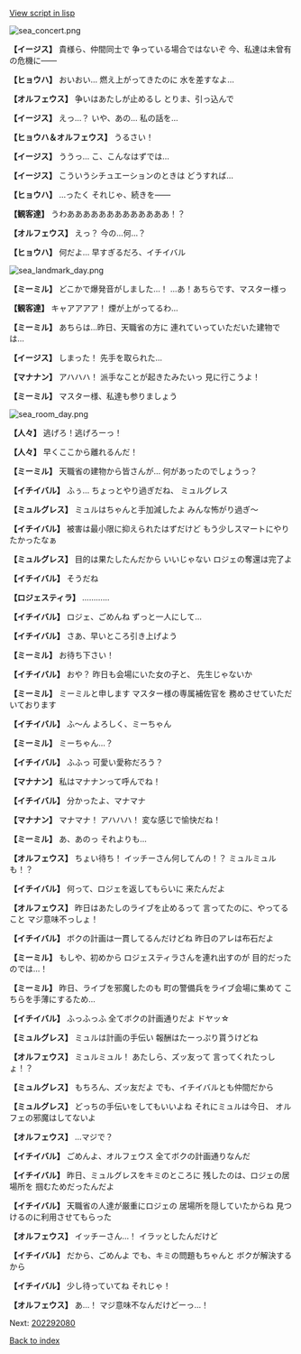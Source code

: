 [View script in lisp](../scripts/202292070.txt)

![sea_concert.png](../images/backgrounds/sea_concert.png)

**【イージス】**
貴様ら、仲間同士で
争っている場合ではないぞ
今、私達は未曾有の危機に――

**【ヒョウハ】**
おいおい…
燃え上がってきたのに
水を差すなよ…

**【オルフェウス】**
争いはあたしが止めるし
とりま、引っ込んで

**【イージス】**
えっ…？
いや、あの…
私の話を…

**【ヒョウハ＆オルフェウス】**
うるさい！

**【イージス】**
ううっ…
こ、こんなはずでは…

**【イージス】**
こういうシチュエーションのときは
どうすれば…

**【ヒョウハ】**
…ったく
それじゃ、続きを――

**【観客達】**
うわあああああああああああああ！？

**【オルフェウス】**
えっ？
今の…何…？

**【ヒョウハ】**
何だよ…
早すぎるだろ、イチイバル

![sea_landmark_day.png](../images/backgrounds/sea_landmark_day.png)

**【ミーミル】**
どこかで爆発音がしました…！
…あ！あちらです、マスター様っ

**【観客達】**
キャアアアア！
煙が上がってるわ…

**【ミーミル】**
あちらは…昨日、天職省の方に
連れていっていただいた建物では…

**【イージス】**
しまった！
先手を取られた…

**【マナナン】**
アハハハ！
派手なことが起きたみたいっ
見に行こうよ！

**【ミーミル】**
マスター様、私達も参りましょう

![sea_room_day.png](../images/backgrounds/sea_room_day.png)

**【人々】**
逃げろ！逃げろーっ！

**【人々】**
早くここから離れるんだ！

**【ミーミル】**
天職省の建物から皆さんが…
何があったのでしょうっ？

**【イチイバル】**
ふぅ…
ちょっとやり過ぎだね、
ミュルグレス

**【ミュルグレス】**
ミュルはちゃんと手加減したよ
みんな怖がり過ぎ～

**【イチイバル】**
被害は最小限に抑えられたはずだけど
もう少しスマートにやりたかったなぁ

**【ミュルグレス】**
目的は果たしたんだから
いいじゃない
ロジェの奪還は完了よ

**【イチイバル】**
そうだね

**【ロジェスティラ】**
…………

**【イチイバル】**
ロジェ、ごめんね
ずっと一人にして…

**【イチイバル】**
さあ、早いところ引き上げよう

**【ミーミル】**
お待ち下さい！

**【イチイバル】**
おや？
昨日も会場にいた女の子と、
先生じゃないか

**【ミーミル】**
ミーミルと申します
マスター様の専属補佐官を
務めさせていただいております

**【イチイバル】**
ふ～ん
よろしく、ミーちゃん

**【ミーミル】**
ミーちゃん…？

**【イチイバル】**
ふふっ
可愛い愛称だろう？

**【マナナン】**
私はマナナンって呼んでね！

**【イチイバル】**
分かったよ、マナマナ

**【マナナン】**
マナマナ！
アハハハ！
変な感じで愉快だね！

**【ミーミル】**
あ、あのっ
それよりも…

**【オルフェウス】**
ちょい待ち！
イッチーさん何してんの！？
ミュルミュルも！？

**【イチイバル】**
何って、ロジェを返してもらいに
来たんだよ

**【オルフェウス】**
昨日はあたしのライブを止めるって
言ってたのに、やってること
マジ意味不っしょ！

**【イチイバル】**
ボクの計画は一貫してるんだけどね
昨日のアレは布石だよ

**【ミーミル】**
もしや、初めから
ロジェスティラさんを連れ出すのが
目的だったのでは…！

**【ミーミル】**
昨日、ライブを邪魔したのも
町の警備兵をライブ会場に集めて
こちらを手薄にするため…

**【イチイバル】**
ふっふっふ
全てボクの計画通りだよ
ドヤッ☆

**【ミュルグレス】**
ミュルは計画の手伝い
報酬はたーっぷり貰うけどね

**【オルフェウス】**
ミュルミュル！
あたしら、ズッ友って
言ってくれたっしょ！？

**【ミュルグレス】**
もちろん、ズッ友だよ
でも、イチイバルとも仲間だから

**【ミュルグレス】**
どっちの手伝いをしてもいいよね
それにミュルは今日、
オルフェの邪魔はしてないよ

**【オルフェウス】**
…マジで？

**【イチイバル】**
ごめんよ、オルフェウス
全てボクの計画通りなんだ

**【イチイバル】**
昨日、ミュルグレスをキミのところに
残したのは、ロジェの居場所を
掴むためだったんだよ

**【イチイバル】**
天職省の人達が厳重にロジェの
居場所を隠していたからね
見つけるのに利用させてもらった

**【オルフェウス】**
イッチーさん…！
イラッとしたんだけど

**【イチイバル】**
だから、ごめんよ
でも、キミの問題もちゃんと
ボクが解決するから

**【イチイバル】**
少し待っていてね
それじゃ！

**【オルフェウス】**
あ…！
マジ意味不なんだけどーっ…！


Next: [202292080](202292080.md)

[Back to index](index.md)
